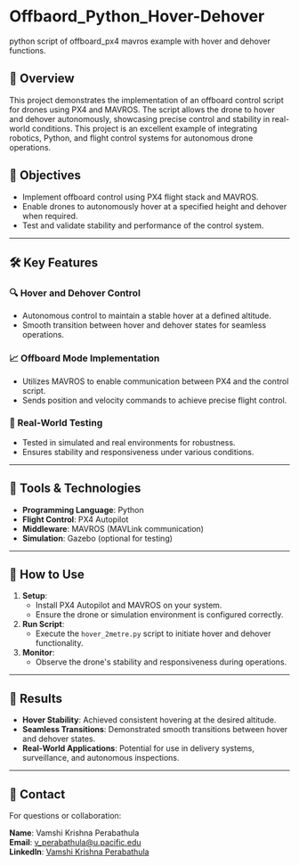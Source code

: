# Offbaord_Python_Hover-Dehover
python script of offboard_px4 mavros example with hover and dehover functions.

## 📖 Overview
This project demonstrates the implementation of an offboard control script for drones using PX4 and MAVROS. The script allows the drone to hover and dehover autonomously, showcasing precise control and stability in real-world conditions. This project is an excellent example of integrating robotics, Python, and flight control systems for autonomous drone operations.

## 🎯 Objectives
- Implement offboard control using PX4 flight stack and MAVROS.
- Enable drones to autonomously hover at a specified height and dehover when required.
- Test and validate stability and performance of the control system.

---

## 🛠️ Key Features

### 🔍 Hover and Dehover Control
- Autonomous control to maintain a stable hover at a defined altitude.
- Smooth transition between hover and dehover states for seamless operations.

### 📈 Offboard Mode Implementation
- Utilizes MAVROS to enable communication between PX4 and the control script.
- Sends position and velocity commands to achieve precise flight control.

### 🎨 Real-World Testing
- Tested in simulated and real environments for robustness.
- Ensures stability and responsiveness under various conditions.

---

## 🧰 Tools & Technologies
- **Programming Language**: Python
- **Flight Control**: PX4 Autopilot
- **Middleware**: MAVROS (MAVLink communication)
- **Simulation**: Gazebo (optional for testing)

---

## 🚀 How to Use

1. **Setup**:
   - Install PX4 Autopilot and MAVROS on your system.
   - Ensure the drone or simulation environment is configured correctly.
2. **Run Script**:
   - Execute the `hover_2metre.py` script to initiate hover and dehover functionality.
3. **Monitor**:
   - Observe the drone's stability and responsiveness during operations.

---

## 🎨 Results
- **Hover Stability**: Achieved consistent hovering at the desired altitude.
- **Seamless Transitions**: Demonstrated smooth transitions between hover and dehover states.
- **Real-World Applications**: Potential for use in delivery systems, surveillance, and autonomous inspections.

---


## 📩 Contact
For questions or collaboration:

**Name**: Vamshi Krishna Perabathula  
**Email**: [v_perabathula@u.pacific.edu](mailto:v_perabathula@u.pacific.edu)  
**LinkedIn**: [Vamshi Krishna Perabathula](https://www.linkedin.com/in/vk-perabathula/)
